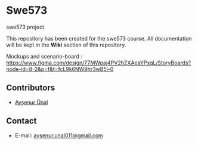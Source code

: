 # Swe573
swe573 project

This repository has been created for the swe573 course.
All documentation will be kept in the **Wiki** section of this repository.

Mockups and scenario-board : https://www.figma.com/design/77MWpaj4PV2hZXAeaYPxqL/StoryBoards?node-id=8-2&p=f&t=fcL9k6NW9hr3wB5l-0


## Contributors
- [Ayşenur Ünal]([https://github.com/<kullanici>](https://github.com/aysenurunal))

## Contact
- E-mail: aysenur.unal011@gmail.com
